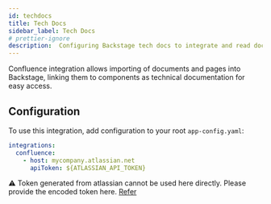 ```yaml
---
id: techdocs
title: Tech Docs
sidebar_label: Tech Docs
# prettier-ignore
description:  Configuring Backstage tech docs to integrate and read docs from confluence.
---
```


Confluence integration allows importing of documents and pages into Backstage, linking them to components as technical documentation for easy access.

## Configuration

To use this integration, add configuration to your root `app-config.yaml`:

```yaml
integrations:
  confluence:
    - host: mycompany.atlassian.net
      apiToken: ${ATLASSIAN_API_TOKEN}
```

:warning: Token generated from atlassian cannot be used here directly. Please provide the encoded token here. [Refer](https://developer.atlassian.com/cloud/jira/platform/basic-auth-for-rest-apis/)
